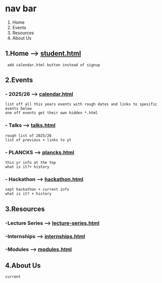 # nav bar
1. Home
2. Events
3. Resources
4. About Us

## 1.Home --> <u>student.html</u>
     add calendar.html button instead of signup 

## 2.Events 
### - 2025/26 --> <u>calendar.html</u>
    list off all this years events with rough dates and links to spesific events below  
    one off events get their own hidden *.html

### - Talks   --> <u>talks.html</u>
    rough list of 2025/26
    list of previous + links to yt

### - PLANCKS   --> <u>plancks.html</u>
    this yr info at the top
    what is it?+ history

### - Hackathon --> <u>hackathon.html</u>
    sept hackathon + current info
    what is it? + history

## 3.Resources
### -Lecture Series --> <u>lecture-series.html</u>
### -Internships    --> <u>internships.html</u>
### -Modules        --> <u>modules.html</u>

## 4.About Us
    current
    

